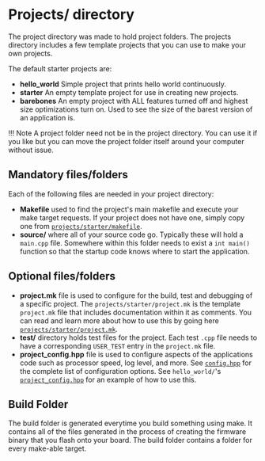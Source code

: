 # Projects/ directory
The project directory was made to hold project folders. The projects directory
includes a few template projects that you can use to make your own projects.

The default starter projects are:

- **hello_world** Simple project that prints hello world continuously.
- **starter** An empty template project for use in creating new projects.
- **barebones** An empty project with ALL features turned off and highest size
  optimizations turn on. Used to see the size of the barest version of an
  application is.

!!! Note
    A project folder need not be in the project directory. You can use it if you
    like but you can move the project folder itself around your computer without
    issue.

## Mandatory files/folders

Each of the following files are needed in your project directory:

* **Makefile** used to find the project's main makefile and execute your make
  target requests. If your project does not have one, simply copy one from
  [`projects/starter/makefile`](https://github.com/kammce/SJSU-Dev2/blob/master/projects/starter/makefile).
* **source/** where all of your source code go. Typically these will hold a
  `main.cpp` file. Somewhere within this folder needs to exist a `int main()`
  function so that the startup code knows where to start the application.

## Optional files/folders

* **project.mk** file is used to configure for the build, test and
  debugging of a specific project. The `projects/starter/project.mk` is the
  template `project.mk` file that includes documentation within it as comments.
  You can read and learn more about how to use this by going here
  [`projects/starter/project.mk`](https://github.com/kammce/SJSU-Dev2/blob/master/projects/starter/project.mk).
* **test/** directory holds test files for the project. Each test `.cpp` file
  needs to have a corresponding `USER_TEST` entry in the `project.mk` file.
* **project_config.hpp** file is used to configure aspects of the applications
  code such as processor speed, log level, and more. See
  [`config.hpp`](https://github.com/kammce/SJSU-Dev2/blob/master/library/config.hpp)
  for the complete list of configuration options. See `hello_world/`'s
  [`project_config.hpp`](https://github.com/kammce/SJSU-Dev2/blob/master/projects/hello_world/project_config.hpp)
  for an example of how to use this.

## Build Folder
The build folder is generated everytime you build something using make. It
contains all of the files generated in the process of creating the firmware
binary that you flash onto your board. The build folder contains a folder for
every make-able target.
